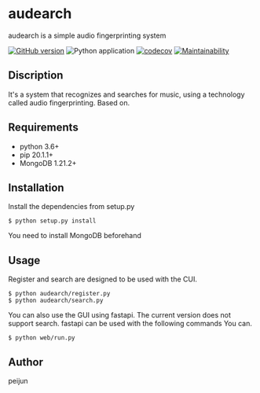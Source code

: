 # audearch

audearch is a simple audio fingerprinting system

[![GitHub version](https://badge.fury.io/gh/peijun%2Fauderch.svg)](https://badge.fury.io/gh/peijun%2Fauderch)
![Python application](https://github.com/audearch/audearch/workflows/Python%20application/badge.svg?branch=master)
[![codecov](https://codecov.io/gh/audearch/audearch/branch/master/graph/badge.svg)](https://codecov.io/gh/audearch/audearch)
[![Maintainability](https://api.codeclimate.com/v1/badges/3a68a57d0d25eedcb465/maintainability)](https://codeclimate.com/github/audearch/audearch/maintainability)

## Discription

It's a system that recognizes and searches for music, using a technology called audio fingerprinting. Based on.

## Requirements

- python 3.6+
- pip 20.1.1+
- MongoDB 1.21.2+

## Installation

Install the dependencies from setup.py

```
$ python setup.py install
```

You need to install MongoDB beforehand

## Usage

Register and search are designed to be used with the CUI.

```
$ python audearch/register.py
$ python audearch/search.py
```

You can also use the GUI using fastapi. The current version does not support search. fastapi can be used with the following commands You can.

```
$ python web/run.py
```

## Author

peijun
